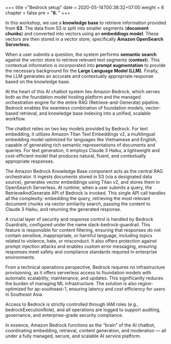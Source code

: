 +++
title ="Bedrock setup"
date = 2020-05-14T00:38:32+07:00
weight = 6
chapter = false
pre = "<b>6. </b>"
+++

In this workshop, we use a **knowledge base** to retrieve information provided from **S3**. The data from S3 is split into smaller segments (**document chunks**) and converted into vectors using an **embeddings model**. These vectors are then stored in a vector store, specifically **Amazon OpenSearch Serverless.**

When a user submits a question, the system performs **semantic search** against the vector store to retrieve relevant text segments (**context**). This contextual information is incorporated into **prompt augmentation** to provide the necessary background for the **Large Language Model (LLM).** Finally, the LLM generates an accurate and contextually appropriate response based on the knowledge base.

At the heart of this AI chatbot system lies Amazon Bedrock, which serves both as the foundation model hosting platform and the managed orchestration engine for the entire RAG (Retrieve-and-Generate) pipeline. Bedrock enables the seamless combination of foundation models, vector-based retrieval, and knowledge base indexing into a unified, scalable workflow.

The chatbot relies on two key models provided by Bedrock. For text embedding, it utilizes Amazon Titan Text Embeddings v2, a multilingual embedding model optimized for languages like Vietnamese and English, capable of generating rich semantic representations of documents and queries. For text generation, it employs Claude 3 Haiku, a lightweight and cost-efficient model that produces natural, fluent, and contextually appropriate responses.

The Amazon Bedrock Knowledge Base component acts as the central RAG orchestrator. It ingests documents stored in S3 (via a designated data source), generates vector embeddings using Titan v2, and stores them in OpenSearch Serverless. At runtime, when a user submits a query, the RetrieveAndGenerate API of Bedrock is invoked. This single API call handles all the complexity: embedding the query, retrieving the most relevant document chunks via vector similarity search, passing the content to Claude 3 Haiku, and returning the generated response.

A crucial layer of security and response control is handled by Bedrock Guardrails, configured under the name slack-bedrock-guardrail. This feature is responsible for content filtering, ensuring that responses do not contain sensitive, inappropriate, or harmful language, including topics related to violence, hate, or misconduct. It also offers protection against prompt injection attacks and enables custom error messaging, ensuring responses meet safety and compliance standards required in enterprise environments.

From a technical operations perspective, Bedrock requires no infrastructure provisioning, as it offers serverless access to foundation models with automatic scalability, maintenance, and updates. This significantly reduces the burden of managing ML infrastructure. The solution is also region-optimized for ap-southeast-1, ensuring latency and cost efficiency for users in Southeast Asia.

Access to Bedrock is strictly controlled through IAM roles (e.g., bedrockExecutionRole), and all operations are logged to support auditing, governance, and enterprise-grade security compliance.

In essence, Amazon Bedrock functions as the “brain” of the AI chatbot, coordinating embedding, retrieval, content generation, and moderation — all under a fully managed, secure, and scalable AI service platform.